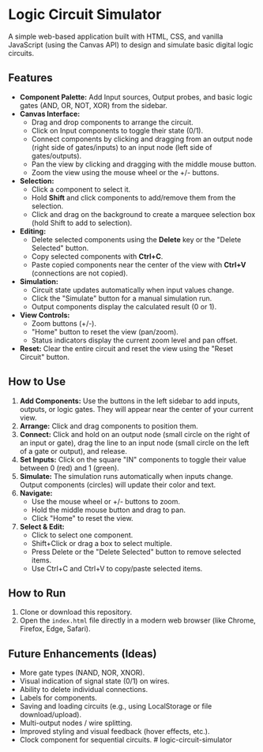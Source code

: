 # Logic Circuit Simulator

A simple web-based application built with HTML, CSS, and vanilla JavaScript (using the Canvas API) to design and simulate basic digital logic circuits.

<!-- Optional: Add a screenshot/GIF here -->
<!-- ![Screenshot](docs/screenshot.png) -->

## Features

*   **Component Palette:** Add Input sources, Output probes, and basic logic gates (AND, OR, NOT, XOR) from the sidebar.
*   **Canvas Interface:**
    *   Drag and drop components to arrange the circuit.
    *   Click on Input components to toggle their state (0/1).
    *   Connect components by clicking and dragging from an output node (right side of gates/inputs) to an input node (left side of gates/outputs).
    *   Pan the view by clicking and dragging with the middle mouse button.
    *   Zoom the view using the mouse wheel or the +/- buttons.
*   **Selection:**
    *   Click a component to select it.
    *   Hold **Shift** and click components to add/remove them from the selection.
    *   Click and drag on the background to create a marquee selection box (hold Shift to add to selection).
*   **Editing:**
    *   Delete selected components using the **Delete** key or the "Delete Selected" button.
    *   Copy selected components with **Ctrl+C**.
    *   Paste copied components near the center of the view with **Ctrl+V** (connections are not copied).
*   **Simulation:**
    *   Circuit state updates automatically when input values change.
    *   Click the "Simulate" button for a manual simulation run.
    *   Output components display the calculated result (0 or 1).
*   **View Controls:**
    *   Zoom buttons (+/-).
    *   "Home" button to reset the view (pan/zoom).
    *   Status indicators display the current zoom level and pan offset.
*   **Reset:** Clear the entire circuit and reset the view using the "Reset Circuit" button.

## How to Use

1.  **Add Components:** Use the buttons in the left sidebar to add inputs, outputs, or logic gates. They will appear near the center of your current view.
2.  **Arrange:** Click and drag components to position them.
3.  **Connect:** Click and hold on an output node (small circle on the right of an input or gate), drag the line to an input node (small circle on the left of a gate or output), and release.
4.  **Set Inputs:** Click on the square "IN" components to toggle their value between 0 (red) and 1 (green).
5.  **Simulate:** The simulation runs automatically when inputs change. Output components (circles) will update their color and text.
6.  **Navigate:**
    *   Use the mouse wheel or +/- buttons to zoom.
    *   Hold the middle mouse button and drag to pan.
    *   Click "Home" to reset the view.
7.  **Select & Edit:**
    *   Click to select one component.
    *   Shift+Click or drag a box to select multiple.
    *   Press Delete or the "Delete Selected" button to remove selected items.
    *   Use Ctrl+C and Ctrl+V to copy/paste selected items.

## How to Run

1.  Clone or download this repository.
2.  Open the `index.html` file directly in a modern web browser (like Chrome, Firefox, Edge, Safari).

## Future Enhancements (Ideas)

*   More gate types (NAND, NOR, XNOR).
*   Visual indication of signal state (0/1) on wires.
*   Ability to delete individual connections.
*   Labels for components.
*   Saving and loading circuits (e.g., using LocalStorage or file download/upload).
*   Multi-output nodes / wire splitting.
*   Improved styling and visual feedback (hover effects, etc.).
*   Clock component for sequential circuits. #   l o g i c - c i r c u i t - s i m u l a t o r  
 